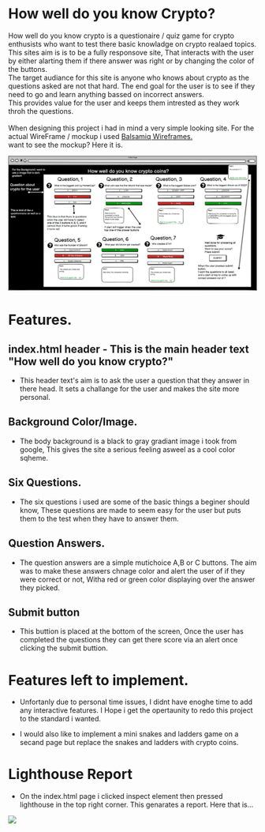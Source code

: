 # How well do you know Crypto?
<p>
How well do you know crypto is a questionaire / quiz game for crypto enthusists who want to test there basic knowladge on crypto realaed topics. <br>
This sites aim is is to be a fully responsove site, That interacts with the user by either alarting them if there answer was right or by changing the color of the buttons.<br>
The target audiance for this site is anyone who knows about crypto as the questions asked are not that hard.
The end goal for the user is to see if they need to go and learn anything bassed on incorrect answers.<br>
This provides value for the user and keeps them intrested as they work throh the questions.
<br>
<br> 
When designing this project i had in mind a very simple looking site. For the actual WireFrame / mockup i used <a href="https://balsamiq.com/">Balsamiq Wireframes.</a><br>
want to see the mockup? Here it is.
</p>
<img src="assets/images/Wireframe.png" alt="image of mockup wireframe" style="max-width: 100%;">

# Features.
## index.html header - This is the main header text "How well do you know crypto?" 
* This header text's aim is to ask the user a question that they answer in there head. It sets a challange for the user and makes the site more personal.

## Background Color/Image.
* The body background is a black to gray gradiant image i took from google, This gives the site a serious feeling asweel as a cool color sqheme.

## Six Questions.
* The six questions i used are some of the basic things a beginer should know, These questions are made to seem easy for the user but puts them to the test when they have to answer them.

## Question Answers.
* The question answers are a simple mutichoice A,B or C buttons. The aim was to make these answers chnage color and alert the user of if they were correct or not, Witha  red or green color displaying over the answer they picked.

## Submit button
* This buttion is placed at the bottom of the screen, Once the user has completed the questions they can get there score via an alert once clicking the submit buttion.

# Features left to implement.
* Unfortanly due to personal time issues, I didnt have enoghe time to add any interactive features. I Hope i get the opertaunity to redo this project to the standard i wanted.

* I would also like to implement a mini snakes and ladders game on a secand page but replace the snakes and ladders with crypto coins.

# Lighthouse Report
* On the index.html page i clicked inspect element then pressed lighthouse in the top right corner. This genarates a report. Here that is...

<img src="/workspace/How-well-do-you-know-crypto/assets/images/lighthouseReport.png" max-width= 100%; height=700px>
